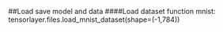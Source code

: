 ##Load save model and data
####Load dataset function
mnist:	
 tensorlayer.files.load_mnist_dataset(shape=(-1,784))

